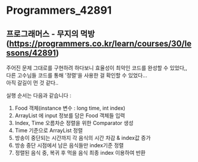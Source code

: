 # Programmers_42891
## 프로그래머스 - 무지의 먹방(https://programmers.co.kr/learn/courses/30/lessons/42891)  
주어진 문제 그대로를 구현하려 하다보니 효율성이 최악인 코드를 완성할 수 있었다,,  
다른 고수님들 코드를 통해 '정렬'을 사용한 걸 확인할 수 있었다...    
아직 갈길이 먼 것 같다..    

실행 순서는 다음과 같습니다 :  
1. Food 객체(instance 변수 : long time, int index)
2. ArrayList 에 input 정보를 담은 Food 객체들 입력
3. Index, Time 오름차순 정렬을 위한 Comparator 생성
4. Time 기준으로 ArrayList 정렬
5. 방송이 중단되는 시간까지 각 음식의 시간 차감 & index값 증가
6. 방송 중단 시점에서 남은 음식들만 index기준 정렬
7. 정렬된 음식 중, 복귀 후 먹을 음식 최종 index 이용하여 반환
